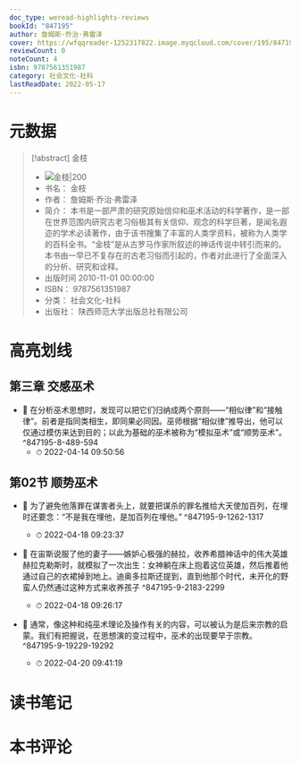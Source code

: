 ```yaml
---
doc_type: weread-highlights-reviews
bookId: "847195"
author: 詹姆斯·乔治·弗雷泽
cover: https://wfqqreader-1252317822.image.myqcloud.com/cover/195/847195/t7_847195.jpg
reviewCount: 0
noteCount: 4
isbn: 9787561351987
category: 社会文化-社科
lastReadDate: 2022-05-17
---
```

# 元数据
> [!abstract] 金枝
> - ![ 金枝|200](https://wfqqreader-1252317822.image.myqcloud.com/cover/195/847195/t7_847195.jpg)
> - 书名： 金枝
> - 作者： 詹姆斯·乔治·弗雷泽
> - 简介： 本书是一部严肃的研究原始信仰和巫术活动的科学著作，是一部在世界范围内研究古老习俗极其有关信仰、观念的科学巨著，是闻名遐迩的学术必读著作，由于该书搜集了丰富的人类学资料，被称为人类学的百科全书。“金枝”是从古罗马作家所叙述的神话传说中转引而来的。本书由一早已不复存在的古老习俗而引起的，作者对此进行了全面深入的分析、研究和诠释。
> - 出版时间 2010-11-01 00:00:00
> - ISBN： 9787561351987
> - 分类： 社会文化-社科
> - 出版社： 陕西师范大学出版总社有限公司

# 高亮划线

## 第三章 交感巫术


- 📌 在分析巫术思想时，发现可以把它们归纳成两个原则——“相似律”和“接触律”。前者是指同类相生，即同果必同因。巫师根据“相似律”推导出，他可以仅通过模仿来达到目的；以此为基础的巫术被称为“模拟巫术”或“顺势巫术”。 ^847195-8-489-594
    - ⏱ 2022-04-14 09:50:56 
## 第02节 顺势巫术


- 📌 为了避免他落罪在谋害者头上，就要把谋杀的罪名推给大天使加百列，在埋时还要念：“不是我在埋他，是加百列在埋他。” ^847195-9-1262-1317
    - ⏱ 2022-04-18 09:23:37 

- 📌 在宙斯说服了他的妻子——嫉妒心极强的赫拉，收养希腊神话中的伟大英雄赫拉克勒斯时，就模拟了一次出生：女神躺在床上抱着这位英雄，然后推着他通过自己的衣裙掉到地上。迪奥多拉斯还提到，直到他那个时代，未开化的野蛮人仍然通过这种方式来收养孩子 ^847195-9-2183-2299
    - ⏱ 2022-04-18 09:26:17 

- 📌 通常，像这种和纯巫术理论及操作有关的内容，可以被认为是后来宗教的启蒙。我们有把握说，在思想演的变过程中，巫术的出现要早于宗教。 ^847195-9-19229-19292
    - ⏱ 2022-04-20 09:41:19 
# 读书笔记

# 本书评论
